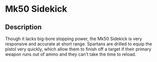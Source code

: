 # Mk50 Sidekick

## Description

Though it lacks big-bore stopping power, the Mk50 Sidekick is very responsive and accurate at short range. Spartans are drilled to equip the pistol very quickly, which allow them to finish off a target if their primary weapon runs out of ammo and they can't take the time to reload.
